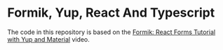 # Formik, Yup, React And Typescript

The code in this repository is based on the
[Formik: React Forms Tutorial with Yup and Material](https://youtu.be/kYyaJyTLjpk)
video.

